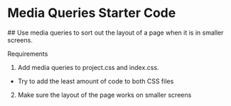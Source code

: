 # Media Queries Starter Code

## Use media queries to sort out the layout of a page when it is in smaller screens.

Requirements

1. Add media queries to project.css and index.css.
  * Try to add the least amount of code to both CSS files
2. Make sure the layout of the page works on smaller screens

